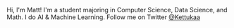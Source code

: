Hi, I'm Matt! I'm a student majoring in Computer Science, Data Science, and Math. I do AI & Machine Learning. Follow me on Twitter [@Kettukaa](https://twitter.com/Kettukaa)
